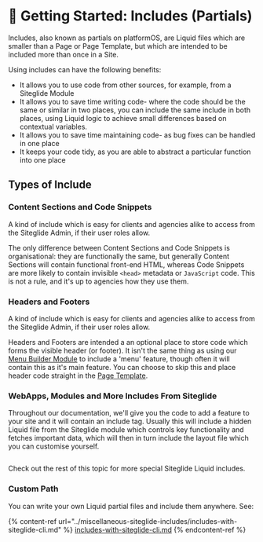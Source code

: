 # 🚀 Getting Started: Includes (Partials)

Includes, also known as partials on platformOS, are Liquid files which are smaller than a Page or Page Template, but which are intended to be included more than once in a Site.

Using includes can have the following benefits:

* It allows you to use code from other sources, for example, from a Siteglide Module
* It allows you to save time writing code- where the code should be the same or similar in two places, you can include the same include in both places, using Liquid logic to achieve small differences based on contextual variables.&#x20;
* It allows you to save time maintaining code- as bug fixes can be handled in one place
* It keeps your code tidy, as you are able to abstract a particular function into one place

## Types of Include

### Content Sections and Code Snippets

A kind of include which is easy for clients and agencies alike to access from the Siteglide Admin, if their user roles allow.&#x20;

The only difference between Content Sections and Code Snippets is organisational: they are functionally the same, but generally Content Sections will contain functional front-end HTML, whereas Code Snippets are more likely to contain invisible `<head>` metadata or `JavaScript` code. This is not a rule, and it's up to agencies how they use them.

### Headers and Footers

A kind of include which is easy for clients and agencies alike to access from the Siteglide Admin, if their user roles allow.&#x20;

Headers and Footers are intended a an optional place to store code which forms the visible header (or footer). It isn't the same thing as using our [Menu Builder Module](../../menu-builder/introduction.md) to include a 'menu' feature, though often it will contain this as it's main feature. You can choose to skip this and place header code straight in the [Page Template](../../pages-and-page-templates/getting-started-pages/page-templates.md).

### WebApps, Modules and More Includes From Siteglide

Throughout our documentation, we'll give you the code to add a feature to your site and it will contain an include tag. Usually this will include a hidden Liquid file from the Siteglide module which controls key functionality and fetches important data, which will then in turn include the layout file which you can customise yourself.

<img src="../../.gitbook/assets/file.excalidraw.svg" alt="" class="gitbook-drawing">

Check out the rest of this topic for more special Siteglide Liquid includes.

### Custom Path

You can write your own Liquid partial files and include them anywhere. See:

{% content-ref url="../miscellaneous-siteglide-includes/includes-with-siteglide-cli.md" %}
[includes-with-siteglide-cli.md](../miscellaneous-siteglide-includes/includes-with-siteglide-cli.md)
{% endcontent-ref %}

